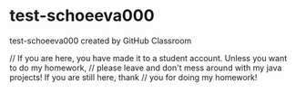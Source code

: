 # test-schoeeva000
test-schoeeva000 created by GitHub Classroom

// If you are here, you have made it to a student account.  Unless you want to do my homework,
// please leave and don't mess around with my java projects!  If you are still here, thank 
// you for doing my homework!
